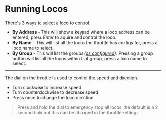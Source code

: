 # Running Locos

There's 3 ways to select a loco to control.

 * **By Address** - This will show a keypad where a loco address can be entered, press *Enter* to aquire and control the loco.
  * **By Name** - This will list all the locos the throttle has configs for, press a loco name to select.
  * **By Group** - This will list the groups *([as configured](locos.md#groups))*. Pressing a group button will list all the locos within that group, press a loco name to select.

---

The dial on the throttle is used to control the speed and direction.
* Turn clockwise to increase speed
* Turn counterclockwise to decrease speed
* Press once to change the loco direction

> Press and hold the dial to emergency stop all locos, the default is a 2 second hold but this can be changed in the throttle settings
